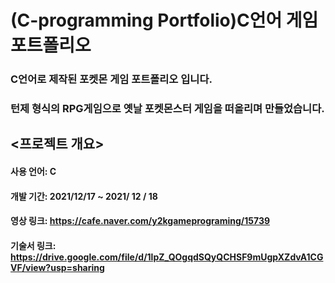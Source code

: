 # (C-programming Portfolio)C언어 게임 포트폴리오

### C언어로 제작된 포켓몬 게임 포트폴리오 입니다.

### 턴제 형식의 RPG게임으로 옛날 포켓몬스터 게임을 떠올리며 만들었습니다.


## <프로젝트 개요>
#### 사용 언어: C
#### 개발 기간: 2021/12/17 ~ 2021/ 12 / 18
#### 영상 링크: https://cafe.naver.com/y2kgameprograming/15739
#### 기술서 링크: https://drive.google.com/file/d/1lpZ_QOgqdSQyQCHSF9mUgpXZdvA1CGVF/view?usp=sharing
